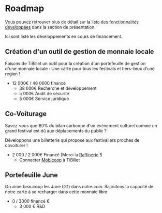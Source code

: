 # Roadmap

Vous pouvez retrouver plus de détail sur [la liste des fonctionnalités développées](/docs/presentation/Features) dans la
section de présentation.

Ici sont listé les développements en cours de financement.

## Création d'un outil de gestion de monnaie locale

Faisons de TiBillet un outil pour la création d'un portefeuille de gestion d'une monnaie locale : Une carte pour tous
les festivals et tiers-lieux d'une région !

- 12 000€ / 48 0000 financé
    - 38 000€ Recherche et développement
    - 5 000€ Audit de sécurité
    - 5 000€ Service juridique

## Co-Voiturage

Savez-vous que 80% du bilan carbonne d'un évènement culturel comme un grand festival est dû aux déplacements du public ?

Développons une billetterie qui propose aux festivaliers proches de covoiturer !

- 2 000 / 2 000€ Financé (Merci la [Raffinerie](https://www.laraffinerie.re) !)
  - Connecter [Mobicoop](https://mobicoop.fr/evenement/creer) à TiBillet

## Portefeuille June

On aime beaucoup les June (G1) dans notre coin.
Rajoutons la capacité de notre carte à se recharger dans cette monnaie libre

- 0 / 3000 financé €
  - 3 000 € R&D
